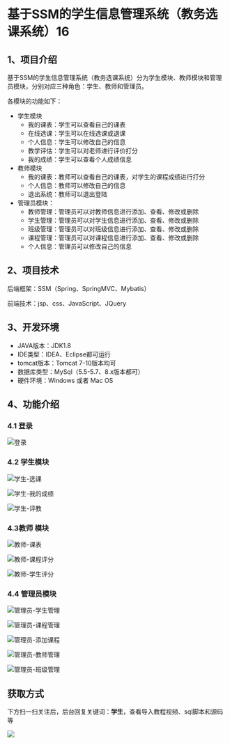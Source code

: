 # 基于SSM的学生信息管理系统（教务选课系统）16

## 1、项目介绍

基于SSM的学生信息管理系统（教务选课系统）分为学⽣模块、教师模块和管理员模块，分别对应三种⻆⾊：学⽣、教师和管理员。

各模块的功能如下：

* 学⽣模块
  * 我的课表：学⽣可以查看⾃⼰的课表
  * 在线选课：学⽣可以在线选课或退课
  * 个⼈信息：学⽣可以修改⾃⼰的信息
  * 教学评估：学⽣可以对⽼师进⾏评价打分
  * 我的成绩：学⽣可以查看个⼈成绩信息
* 教师模块
  * 我的课表：教师可以查看⾃⼰的课表，对学⽣的课程成绩进⾏打分
  * 个⼈信息：教师可以修改⾃⼰的信息
  * 退出系统：教师可以退出登陆
* 管理员模块：
  * 教师管理：管理员可以对教师信息进⾏添加、查看、修改或删除
  * 学⽣管理：管理员可以对学⽣信息进⾏添加、查看、修改或删除
  * 班级管理：管理员可以对班级信息进⾏添加、查看、修改或删除
  * 课程管理：管理员可以对课程信息进⾏添加、查看、修改或删除
  * 个⼈信息：管理员可以修改⾃⼰的信息


## 2、项目技术

后端框架：SSM（Spring、SpringMVC、Mybatis）

前端技术：jsp、css、JavaScript、JQuery

## 3、开发环境

- JAVA版本：JDK1.8
- IDE类型：IDEA、Eclipse都可运行
- tomcat版本：Tomcat 7-10版本均可
- 数据库类型：MySql（5.5-5.7、8.x版本都可） 
- 硬件环境：Windows 或者 Mac OS


## 4、功能介绍

### 4.1 登录

![登录](https://www.codeshop.fun/Typora-Images/202211061511411.jpg)

### 4.2 学生模块

![学生-选课](https://www.codeshop.fun/Typora-Images/202211061511182.jpg)

![学生-我的成绩](https://www.codeshop.fun/Typora-Images/202211061511528.jpg)

![学生-评教](https://www.codeshop.fun/Typora-Images/202211061511926.jpg)

### 4.3教师 模块

![教师-课表](https://www.codeshop.fun/Typora-Images/202211061511199.jpg)

![教师-课程评分](https://www.codeshop.fun/Typora-Images/202211061511514.jpg)

![教师-学生评分](https://www.codeshop.fun/Typora-Images/202211061511597.jpg)

### 4.4 管理员模块

![管理员-学生管理](https://www.codeshop.fun/Typora-Images/202211061511687.jpg)

![管理员-课程管理](https://www.codeshop.fun/Typora-Images/202211061511598.jpg)

![管理员-添加课程](https://www.codeshop.fun/Typora-Images/202211061511252.jpg)

![管理员-教师管理](https://www.codeshop.fun/Typora-Images/202211061511195.jpg)

![管理员-班级管理](https://www.codeshop.fun/Typora-Images/202211061511509.jpg)

## 获取方式

下方扫一扫关注后，后台回复关键词：**学生**，查看导入教程视频、sql脚本和源码等

 ![](https://www.codeshop.fun/Typora-Images/202205281253739.png)
